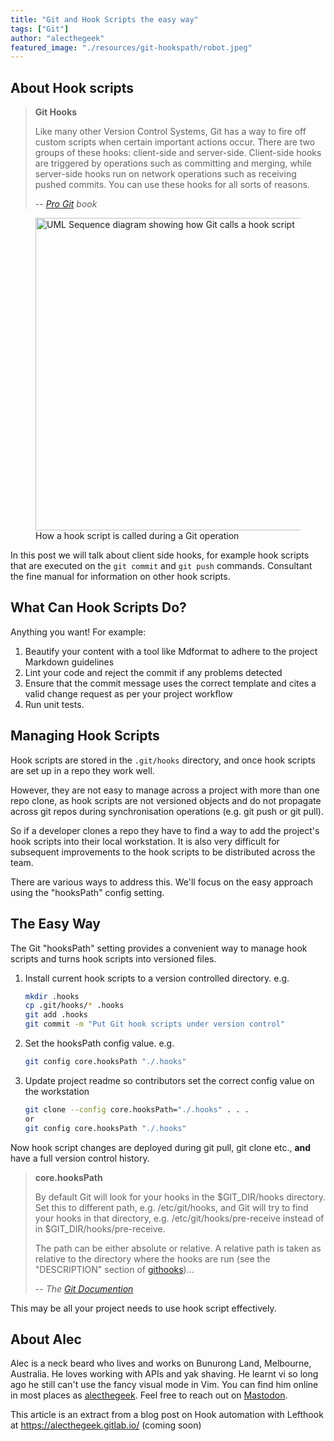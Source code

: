 ```yaml
---
title: "Git and Hook Scripts the easy way"
tags: ["Git"] 
author: "alecthegeek"
featured_image: "./resources/git-hookspath/robot.jpeg"
---
```

<!--
This work is copyright Alec Clews 2014.

It is licensed under a Creative Commons ATTRIBUTION-SHAREALIKE 4.0 INTERNATIONAL license https://creativecommons.org/licenses/by-sa/4.0/ 
-->

## About Hook scripts

> **Git Hooks**
> 
> Like many other Version Control Systems, Git has a way to fire off custom scripts when certain important actions occur.
> There are two groups of these hooks: client-side and server-side.
> Client-side hooks are triggered by operations such as committing and merging,
> while server-side hooks run on network operations such as receiving pushed commits.
> You can use these hooks for all sorts of reasons.
>
> -- <cite>[Pro Git](https://git-scm.com/book/en/v2/Customizing-Git-Git-Hooks) book</cite>

<figure>
<image src="./resources/git-hookspath/sequence.png" alt="UML Sequence diagram showing how Git calls a hook script" style="width:500px;"/>
<figcaption>How a hook script is called during a Git operation</figcaption>
</figure>

In this post we will talk about client side hooks, for example hook scripts that
are executed on the `git commit` and `git push` commands. Consultant the fine manual for information on other hook scripts.

## What Can Hook Scripts Do?

Anything you want! For example:

1. Beautify your content with a tool like Mdformat to adhere to the project Markdown guidelines
2. Lint your code and reject the commit if any problems detected
4. Ensure that the commit message uses the correct template and cites a valid change request as per your project workflow
5. Run unit tests.

## Managing Hook Scripts

Hook scripts are stored in the `.git/hooks` directory, and once hook scripts are set up in a repo they work well.

However, they are not easy to manage across a project with more than one repo clone,
as hook scripts are not versioned objects and do not propagate across git repos during
synchronisation operations (e.g. git push or git pull).

So if a developer clones a repo they have to find a way to add the project's hook scripts into their local workstation.
It is also very difficult for subsequent improvements to the hook scripts to be distributed across the team.

There are various ways to address this. We'll focus on the easy approach using the "hooksPath" config setting.

## The Easy Way

The Git "hooksPath" setting provides a convenient way to manage hook scripts and turns hook scripts into
versioned files.

1. Install current hook scripts to a version controlled directory. e.g.  
 
	```sh
    mkdir .hooks
    cp .git/hooks/* .hooks
    git add .hooks
    git commit -m "Put Git hook scripts under version control"
    ```

3. Set the hooksPath config value. e.g.

	```sh
    git config core.hooksPath "./.hooks"
    ```

4. Update project readme so contributors set the correct
   config value on the workstation

    ```sh
    git clone --config core.hooksPath="./.hooks" . . .
    or
    git config core.hooksPath "./.hooks"
    ```

Now hook script changes are deployed during git pull, git clone etc.,
**and** have a full version control history.

> **core.hooksPath**
> 
> By default Git will look for your hooks in the $GIT_DIR/hooks directory.
> Set this to different path, e.g. /etc/git/hooks, and Git will try to find your hooks in that directory,
> e.g. /etc/git/hooks/pre-receive instead of in $GIT_DIR/hooks/pre-receive.
>
> The path can be either absolute or relative.
> A relative path is taken as relative to the directory where the hooks are run (see the "DESCRIPTION" section of [githooks](https://git-scm.com/docs/githooks))...
>
>  -- <cite>The [Git Documention](https://git-scm.com/docs/git-config#Documentation/git-config.txt-corehooksPath)</cite>

This may be all your project needs to use hook script effectively.

## About Alec

Alec is a neck beard who lives and works on Bunurong Land, Melbourne, Australia. He loves
working with APIs and yak shaving. He learnt vi so long ago he still can't use the fancy
visual mode in Vim.
You can find him online in most places as [alecthegeek](https://alecthegeek.gitlab.io/).
Feel free to reach out on [Mastodon](https://mstdn.social/@alecthegeek).

This article is an extract from a blog post on Hook automation with Lefthook at https://alecthegeek.gitlab.io/ (coming soon)
